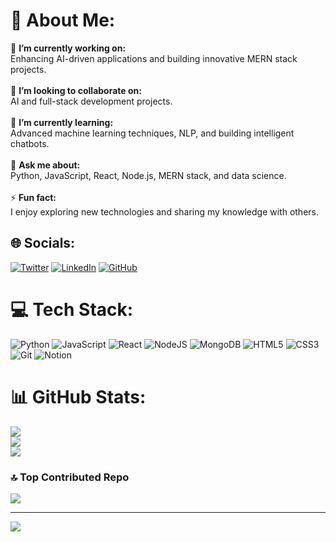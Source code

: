 # 💫 About Me:
🔭 **I’m currently working on:**  
Enhancing AI-driven applications and building innovative MERN stack projects.<br><br>👯 **I’m looking to collaborate on:**  
AI and full-stack development projects.<br><br>🌱 **I’m currently learning:**  
Advanced machine learning techniques, NLP, and building intelligent chatbots.<br><br>💬 **Ask me about:**  
Python, JavaScript, React, Node.js, MERN stack, and data science.<br><br>⚡ **Fun fact:**  
I enjoy exploring new technologies and sharing my knowledge with others.

## 🌐 Socials:
[![Twitter](https://img.shields.io/badge/Twitter-%231DA1F2.svg?logo=Twitter&logoColor=white)](https://twitter.com/krushaalkalkani) [![LinkedIn](https://img.shields.io/badge/LinkedIn-%230077B5.svg?logo=linkedin&logoColor=white)](https://linkedin.com/in/krushal-kalkani) [![GitHub](https://img.shields.io/badge/GitHub-%2312100E.svg?logo=github&logoColor=white)](https://github.com/krushal-kalkani)

# 💻 Tech Stack:
![Python](https://img.shields.io/badge/python-3670A0?style=for-the-badge&logo=python&logoColor=ffdd54) ![JavaScript](https://img.shields.io/badge/javascript-%23323330.svg?style=for-the-badge&logo=javascript&logoColor=%23F7DF1E) ![React](https://img.shields.io/badge/react-%2320232a.svg?style=for-the-badge&logo=react&logoColor=%2361DAFB) ![NodeJS](https://img.shields.io/badge/node.js-6DA55F?style=for-the-badge&logo=node.js&logoColor=white) ![MongoDB](https://img.shields.io/badge/MongoDB-%234ea94b.svg?style=for-the-badge&logo=mongodb&logoColor=white) ![HTML5](https://img.shields.io/badge/html5-%23E34F26.svg?style=for-the-badge&logo=html5&logoColor=white) ![CSS3](https://img.shields.io/badge/css3-%231572B6.svg?style=for-the-badge&logo=css3&logoColor=white) ![Git](https://img.shields.io/badge/git-%23F05033.svg?style=for-the-badge&logo=git&logoColor=white) ![Notion](https://img.shields.io/badge/Notion-%23000000.svg?style=for-the-badge&logo=notion&logoColor=white)  

# 📊 GitHub Stats:
![](https://github-readme-stats.vercel.app/api?username=krushal-kalkani&theme=dark&hide_border=false&include_all_commits=false&count_private=true)<br/>
![](https://github-readme-streak-stats.herokuapp.com/?user=krushal-kalkani&theme=dark&hide_border=false)<br/>
![](https://github-readme-stats.vercel.app/api/top-langs/?username=krushal-kalkani&theme=dark&hide_border=false&include_all_commits=false&count_private=true&layout=compact)

### 🔝 Top Contributed Repo
![](https://github-contributor-stats.vercel.app/api?username=krushal-kalkani&limit=5&theme=tokyonight&combine_all_yearly_contributions=true)

---
[![](https://visitcount.itsvg.in/api?id=krushal-kalkani&icon=0&color=0)](https://visitcount.itsvg.in)

<!-- Proudly created with GPRM ( https://gprm.itsvg.in ) -->
